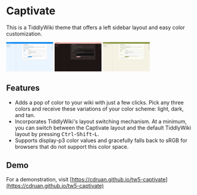 # Captivate

This is a TiddlyWiki theme that offers a left sidebar layout and easy color customization.

<a href="./screenshots/light.png"><img src="./screenshots/light.png" width="25%" alt="light theme"/></a>
<a href="./screenshots/dark.png"><img src="./screenshots/dark.png" width="25%" alt="dark theme"/></a>
<a href="./screenshots/tan.png"><img src="./screenshots/tan.png" width="25%" alt="tan theme"/></a>

## Features

* Adds a pop of color to your wiki with just a few clicks. Pick any three colors and receive these variations of your color scheme: light, dark, and tan.
* Incorporates TiddlyWiki's layout switching mechanism. At a minimum, you can switch between the Captivate layout and the default TiddlyWiki layout by pressing <kbd>Ctrl</kbd>-<kbd>Shift</kbd>-<kbd>L</kbd>.
* Supports display-p3 color values and gracefully falls back to sRGB for browsers that do not support this color space.

## Demo

For a demonstration, visit [https://cdruan.github.io/tw5-captivate](https://cdruan.github.io/tw5-captivate)
